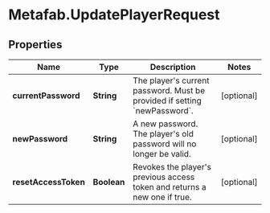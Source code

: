 # Metafab.UpdatePlayerRequest

## Properties

Name | Type | Description | Notes
------------ | ------------- | ------------- | -------------
**currentPassword** | **String** | The player&#39;s current password. Must be provided if setting &#x60;newPassword&#x60;. | [optional] 
**newPassword** | **String** | A new password. The player&#39;s old password will no longer be valid. | [optional] 
**resetAccessToken** | **Boolean** | Revokes the player&#39;s previous access token and returns a new one if true. | [optional] 



